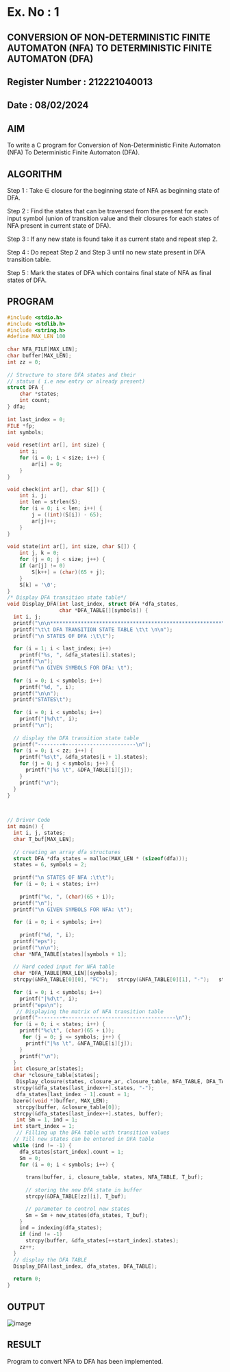 # Ex. No : 1	
## CONVERSION OF NON-DETERMINISTIC FINITE AUTOMATON (NFA) TO DETERMINISTIC FINITE AUTOMATON (DFA)
## Register Number : 212221040013
## Date : 08/02/2024

## AIM   
To write a C program for Conversion of Non-Deterministic Finite Automaton (NFA) To Deterministic Finite Automaton (DFA).

## ALGORITHM
Step 1 : Take ∈ closure for the beginning state of NFA as beginning state of DFA. 

Step 2 : Find the states that can be traversed from the present for each input symbol (union of transition value and their closures for each states of NFA present in current state of DFA). 

Step 3 : If any new state is found take it as current state and repeat step 2. 

Step 4 : Do repeat Step 2 and Step 3 until no new state present in DFA transition table. 

Step 5 : Mark the states of DFA which contains final state of NFA as final states of DFA.

## PROGRAM
```c
#include <stdio.h>
#include <stdlib.h>
#include <string.h>
#define MAX_LEN 100
 
char NFA_FILE[MAX_LEN];
char buffer[MAX_LEN];
int zz = 0;
 
// Structure to store DFA states and their
// status ( i.e new entry or already present)
struct DFA {
    char *states;
    int count;
} dfa;
 
int last_index = 0;
FILE *fp;
int symbols;
 
void reset(int ar[], int size) {
    int i;
    for (i = 0; i < size; i++) {
        ar[i] = 0;
    }
}

void check(int ar[], char S[]) {
    int i, j;
    int len = strlen(S);
    for (i = 0; i < len; i++) {
        j = ((int)(S[i]) - 65);
        ar[j]++;
    }
}
 
void state(int ar[], int size, char S[]) {
    int j, k = 0;
    for (j = 0; j < size; j++) {
    if (ar[j] != 0)
        S[k++] = (char)(65 + j);
    }
    S[k] = '\0';
}
/* Display DFA transition state table*/
void Display_DFA(int last_index, struct DFA *dfa_states,
                 char *DFA_TABLE[][symbols]) {
  int i, j;
  printf("\n\n********************************************************\n\n");
  printf("\t\t DFA TRANSITION STATE TABLE \t\t \n\n");
  printf("\n STATES OF DFA :\t\t");
 
  for (i = 1; i < last_index; i++)
    printf("%s, ", &dfa_states[i].states);
  printf("\n");
  printf("\n GIVEN SYMBOLS FOR DFA: \t");
 
  for (i = 0; i < symbols; i++)
    printf("%d, ", i);
  printf("\n\n");
  printf("STATES\t");
 
  for (i = 0; i < symbols; i++)
    printf("|%d\t", i);
  printf("\n");
 
  // display the DFA transition state table
  printf("--------+-----------------------\n");
  for (i = 0; i < zz; i++) {
    printf("%s\t", &dfa_states[i + 1].states);
    for (j = 0; j < symbols; j++) {
      printf("|%s \t", &DFA_TABLE[i][j]);
    }
    printf("\n");
  }
}


 
// Driver Code
int main() {
  int i, j, states;
  char T_buf[MAX_LEN];
 
  // creating an array dfa structures
  struct DFA *dfa_states = malloc(MAX_LEN * (sizeof(dfa)));
  states = 6, symbols = 2;
 
  printf("\n STATES OF NFA :\t\t");
  for (i = 0; i < states; i++)
 
    printf("%c, ", (char)(65 + i));
  printf("\n");
  printf("\n GIVEN SYMBOLS FOR NFA: \t");
 
  for (i = 0; i < symbols; i++)
 
    printf("%d, ", i);
  printf("eps");
  printf("\n\n");
  char *NFA_TABLE[states][symbols + 1];
 
  // Hard coded input for NFA table
  char *DFA_TABLE[MAX_LEN][symbols];
  strcpy(&NFA_TABLE[0][0], "FC");   strcpy(&NFA_TABLE[0][1], "-");   strcpy(&NFA_TABLE[0][2], "BF");  strcpy(&NFA_TABLE[1][0], "-");  strcpy(&NFA_TABLE[1][1], C");  strcpy(&NFA_TABLE[1][2], "-");  strcpy(&NFA_TABLE[2][0], "-");  strcpy(&NFA_TABLE[2][1], "-");  strcpy(&NFA_TABLE[2][2], "D");  strcpy(&NFA_TABLE[3][0], "E");  strcpy(&NFA_TABLE[3][1], "A");  strcpy(&NFA_TABLE[3][2], "-");  strcpy(&NFA_TABLE[4][0], "A");  strcpy(&NFA_TABLE[4][1], "-");  strcpy(&NFA_TABLE[4][2], "BF");  strcpy(&NFA_TABLE[5][0], "-");  strcpy(&NFA_TABLE[5][1], "-");  strcpy(&NFA_TABLE[5][2], "-");  printf("\n NFA STATE TRANSITION TABLE \n\n\n");  printf("STATES\t");
 
  for (i = 0; i < symbols; i++)
    printf("|%d\t", i);
  printf("eps\n");
   // Displaying the matrix of NFA transition table
  printf("--------+------------------------------------\n");
  for (i = 0; i < states; i++) {
    printf("%c\t", (char)(65 + i));
     for (j = 0; j <= symbols; j++) {
      printf("|%s \t", &NFA_TABLE[i][j]);
    }
    printf("\n");
  }
  int closure_ar[states];
  char *closure_table[states];
   Display_closure(states, closure_ar, closure_table, NFA_TABLE, DFA_TABLE);
  strcpy(&dfa_states[last_index++].states, "-");
   dfa_states[last_index - 1].count = 1;
  bzero((void *)buffer, MAX_LEN);
   strcpy(buffer, &closure_table[0]);
  strcpy(&dfa_states[last_index++].states, buffer);
   int Sm = 1, ind = 1;
  int start_index = 1;
   // Filling up the DFA table with transition values
  // Till new states can be entered in DFA table
  while (ind != -1) {
    dfa_states[start_index].count = 1;
    Sm = 0;
    for (i = 0; i < symbols; i++) {
 
      trans(buffer, i, closure_table, states, NFA_TABLE, T_buf);
 
      // storing the new DFA state in buffer
      strcpy(&DFA_TABLE[zz][i], T_buf);

      // parameter to control new states
      Sm = Sm + new_states(dfa_states, T_buf);
    }
    ind = indexing(dfa_states);
    if (ind != -1)
      strcpy(buffer, &dfa_states[++start_index].states);
    zz++;
  }
  // display the DFA TABLE
  Display_DFA(last_index, dfa_states, DFA_TABLE);
 
  return 0;
}
```
## OUTPUT 
![image](https://github.com/Anbuselvan04/19CS409-Compiler-Design-Lab/assets/119410896/a1b57707-661c-4360-859c-3909b2df8666)

## RESULT
Program to convert NFA to DFA has been implemented.





